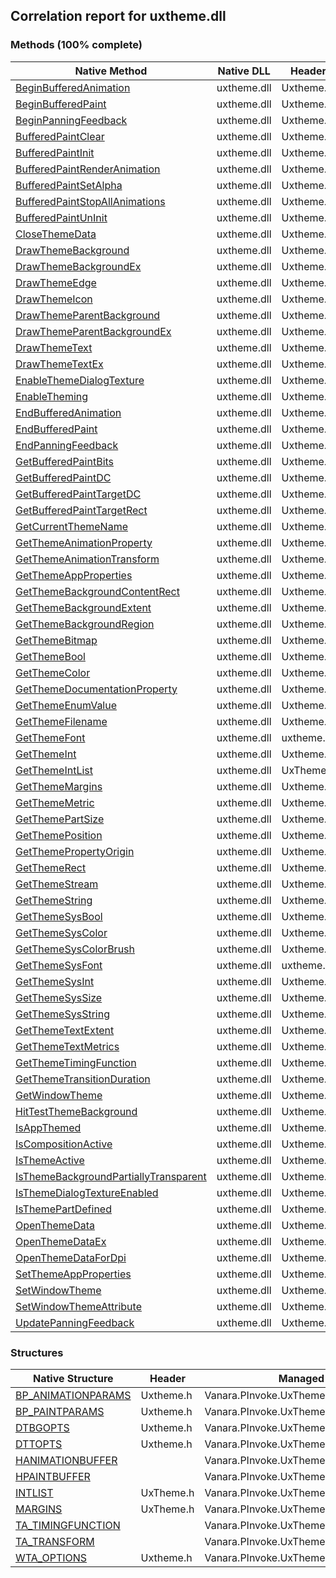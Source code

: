 ## Correlation report for uxtheme.dll  
### Methods (100% complete)  
Native Method | Native DLL | Header | Managed Method  
--- | --- | --- | ---  
[BeginBufferedAnimation](http://msdn2.microsoft.com/en-us/library/bb773252) | uxtheme.dll | Uxtheme.h | Vanara.PInvoke.UxTheme.BeginBufferedAnimation  
[BeginBufferedPaint](http://msdn2.microsoft.com/en-us/library/bb773257) | uxtheme.dll | Uxtheme.h | Vanara.PInvoke.UxTheme.BeginBufferedPaint  
[BeginPanningFeedback](http://msdn2.microsoft.com/en-us/library/dd317331) | uxtheme.dll | Uxtheme.h | Vanara.PInvoke.UxTheme.BeginPanningFeedback  
[BufferedPaintClear](http://msdn2.microsoft.com/en-us/library/bb773262) | uxtheme.dll | Uxtheme.h | Vanara.PInvoke.UxTheme.BufferedPaintClear  
[BufferedPaintInit](http://msdn2.microsoft.com/en-us/library/bb773266) | uxtheme.dll | Uxtheme.h | Vanara.PInvoke.UxTheme.BufferedPaintInit  
[BufferedPaintRenderAnimation](http://msdn2.microsoft.com/en-us/library/bb773271) | uxtheme.dll | Uxtheme.h | Vanara.PInvoke.UxTheme.BufferedPaintRenderAnimation  
[BufferedPaintSetAlpha](http://msdn2.microsoft.com/en-us/library/bb773276) | uxtheme.dll | Uxtheme.h | Vanara.PInvoke.UxTheme.BufferedPaintSetAlpha  
[BufferedPaintStopAllAnimations](http://msdn2.microsoft.com/en-us/library/bb773280) | uxtheme.dll | Uxtheme.h | Vanara.PInvoke.UxTheme.BufferedPaintStopAllAnimations  
[BufferedPaintUnInit](http://msdn2.microsoft.com/en-us/library/bb773284) | uxtheme.dll | Uxtheme.h | Vanara.PInvoke.UxTheme.BufferedPaintUnInit  
[CloseThemeData](http://msdn2.microsoft.com/en-us/library/bb773287) | uxtheme.dll | Uxtheme.h | Vanara.PInvoke.UxTheme.CloseThemeData  
[DrawThemeBackground](http://msdn2.microsoft.com/en-us/library/bb773289) | uxtheme.dll | Uxtheme.h | Vanara.PInvoke.UxTheme.DrawThemeBackground  
[DrawThemeBackgroundEx](http://msdn2.microsoft.com/en-us/library/bb773294) | uxtheme.dll | Uxtheme.h | Vanara.PInvoke.UxTheme.DrawThemeBackgroundEx  
[DrawThemeEdge](http://msdn2.microsoft.com/en-us/library/bb773298) | uxtheme.dll | Uxtheme.h | Vanara.PInvoke.UxTheme.DrawThemeEdge  
[DrawThemeIcon](http://msdn2.microsoft.com/en-us/library/bb773301) | uxtheme.dll | Uxtheme.h | Vanara.PInvoke.UxTheme.DrawThemeIcon  
[DrawThemeParentBackground](http://msdn2.microsoft.com/en-us/library/bb773306) | uxtheme.dll | Uxtheme.h | Vanara.PInvoke.UxTheme.DrawThemeParentBackground  
[DrawThemeParentBackgroundEx](http://msdn2.microsoft.com/en-us/library/bb773309) | uxtheme.dll | Uxtheme.h | Vanara.PInvoke.UxTheme.DrawThemeParentBackgroundEx  
[DrawThemeText](http://msdn2.microsoft.com/en-us/library/bb773312) | uxtheme.dll | Uxtheme.h | Vanara.PInvoke.UxTheme.DrawThemeText  
[DrawThemeTextEx](http://msdn2.microsoft.com/en-us/library/bb773317) | uxtheme.dll | Uxtheme.h | Vanara.PInvoke.UxTheme.DrawThemeTextEx  
[EnableThemeDialogTexture](http://msdn2.microsoft.com/en-us/library/bb773320) | uxtheme.dll | Uxtheme.h | Vanara.PInvoke.UxTheme.EnableThemeDialogTexture  
[EnableTheming](http://msdn2.microsoft.com/en-us/library/bb773324) | uxtheme.dll | Uxtheme.h | Vanara.PInvoke.UxTheme.EnableTheming  
[EndBufferedAnimation](http://msdn2.microsoft.com/en-us/library/bb773328) | uxtheme.dll | Uxtheme.h | Vanara.PInvoke.UxTheme.EndBufferedAnimation  
[EndBufferedPaint](http://msdn2.microsoft.com/en-us/library/bb773343) | uxtheme.dll | Uxtheme.h | Vanara.PInvoke.UxTheme.EndBufferedPaint  
[EndPanningFeedback](http://msdn2.microsoft.com/en-us/library/dd317327) | uxtheme.dll | Uxtheme.h | Vanara.PInvoke.UxTheme.EndPanningFeedback  
[GetBufferedPaintBits](http://msdn2.microsoft.com/en-us/library/bb773348) | uxtheme.dll | Uxtheme.h | Vanara.PInvoke.UxTheme.GetBufferedPaintBits  
[GetBufferedPaintDC](http://msdn2.microsoft.com/en-us/library/bb773351) | uxtheme.dll | Uxtheme.h | Vanara.PInvoke.UxTheme.GetBufferedPaintDC  
[GetBufferedPaintTargetDC](http://msdn2.microsoft.com/en-us/library/bb773356) | uxtheme.dll | Uxtheme.h | Vanara.PInvoke.UxTheme.GetBufferedPaintTargetDC  
[GetBufferedPaintTargetRect](http://msdn2.microsoft.com/en-us/library/bb773361) | uxtheme.dll | Uxtheme.h | Vanara.PInvoke.UxTheme.GetBufferedPaintTargetRect  
[GetCurrentThemeName](http://msdn2.microsoft.com/en-us/library/bb773365) | uxtheme.dll | Uxtheme.h | Vanara.PInvoke.UxTheme.GetCurrentThemeName  
[GetThemeAnimationProperty](http://msdn2.microsoft.com/en-us/library/hh404183) | uxtheme.dll | Uxtheme.h | Vanara.PInvoke.UxTheme.GetThemeAnimationProperty  
[GetThemeAnimationTransform](http://msdn2.microsoft.com/en-us/library/hh404186) | uxtheme.dll | Uxtheme.h | Vanara.PInvoke.UxTheme.GetThemeAnimationTransform  
[GetThemeAppProperties](http://msdn2.microsoft.com/en-us/library/bb773369) | uxtheme.dll | Uxtheme.h | Vanara.PInvoke.UxTheme.GetThemeAppProperties  
[GetThemeBackgroundContentRect](http://msdn2.microsoft.com/en-us/library/bb773375) | uxtheme.dll | Uxtheme.h | Vanara.PInvoke.UxTheme.GetThemeBackgroundContentRect  
[GetThemeBackgroundExtent](http://msdn2.microsoft.com/en-us/library/bb773380) | uxtheme.dll | Uxtheme.h | Vanara.PInvoke.UxTheme.GetThemeBackgroundExtent  
[GetThemeBackgroundRegion](http://msdn2.microsoft.com/en-us/library/bb773384) | uxtheme.dll | Uxtheme.h | Vanara.PInvoke.UxTheme.GetThemeBackgroundRegion  
[GetThemeBitmap](http://msdn2.microsoft.com/en-us/library/bb773388) | uxtheme.dll | Uxtheme.h | Vanara.PInvoke.UxTheme.GetThemeBitmap  
[GetThemeBool](http://msdn2.microsoft.com/en-us/library/bb773392) | uxtheme.dll | Uxtheme.h | Vanara.PInvoke.UxTheme.GetThemeBool  
[GetThemeColor](http://msdn2.microsoft.com/en-us/library/bb773397) | uxtheme.dll | Uxtheme.h | Vanara.PInvoke.UxTheme.GetThemeColor  
[GetThemeDocumentationProperty](http://msdn2.microsoft.com/en-us/library/bb773402) | uxtheme.dll | Uxtheme.h | Vanara.PInvoke.UxTheme.GetThemeDocumentationProperty  
[GetThemeEnumValue](http://msdn2.microsoft.com/en-us/library/bb773406) | uxtheme.dll | Uxtheme.h | Vanara.PInvoke.UxTheme.GetThemeEnumValue  
[GetThemeFilename](http://msdn2.microsoft.com/en-us/library/bb759743) | uxtheme.dll | Uxtheme.h | Vanara.PInvoke.UxTheme.GetThemeFilename  
[GetThemeFont](http://msdn2.microsoft.com/en-us/library/bb759745) | uxtheme.dll | uxtheme.h | Vanara.PInvoke.UxTheme.GetThemeFont  
[GetThemeInt](http://msdn2.microsoft.com/en-us/library/bb759749) | uxtheme.dll | Uxtheme.h | Vanara.PInvoke.UxTheme.GetThemeInt  
[GetThemeIntList](http://msdn2.microsoft.com/en-us/library/bb759752) | uxtheme.dll | UxTheme.h | Vanara.PInvoke.UxTheme.GetThemeIntListPreVista  
[GetThemeMargins](http://msdn2.microsoft.com/en-us/library/bb759755) | uxtheme.dll | Uxtheme.h | Vanara.PInvoke.UxTheme.GetThemeMargins  
[GetThemeMetric](http://msdn2.microsoft.com/en-us/library/bb759757) | uxtheme.dll | Uxtheme.h | Vanara.PInvoke.UxTheme.GetThemeMetric  
[GetThemePartSize](http://msdn2.microsoft.com/en-us/library/bb759759) | uxtheme.dll | Uxtheme.h | Vanara.PInvoke.UxTheme.GetThemePartSize  
[GetThemePosition](http://msdn2.microsoft.com/en-us/library/bb759762) | uxtheme.dll | Uxtheme.h | Vanara.PInvoke.UxTheme.GetThemePosition  
[GetThemePropertyOrigin](http://msdn2.microsoft.com/en-us/library/bb759764) | uxtheme.dll | Uxtheme.h | Vanara.PInvoke.UxTheme.GetThemePropertyOrigin  
[GetThemeRect](http://msdn2.microsoft.com/en-us/library/bb759766) | uxtheme.dll | Uxtheme.h | Vanara.PInvoke.UxTheme.GetThemeRect  
[GetThemeStream](http://msdn2.microsoft.com/en-us/library/bb759768) | uxtheme.dll | Uxtheme.h | Vanara.PInvoke.UxTheme.GetThemeStream  
[GetThemeString](http://msdn2.microsoft.com/en-us/library/bb759770) | uxtheme.dll | Uxtheme.h | Vanara.PInvoke.UxTheme.GetThemeString  
[GetThemeSysBool](http://msdn2.microsoft.com/en-us/library/bb759773) | uxtheme.dll | Uxtheme.h | Vanara.PInvoke.UxTheme.GetThemeSysBool  
[GetThemeSysColor](http://msdn2.microsoft.com/en-us/library/bb759776) | uxtheme.dll | Uxtheme.h | Vanara.PInvoke.UxTheme.GetThemeSysColor  
[GetThemeSysColorBrush](http://msdn2.microsoft.com/en-us/library/bb759780) | uxtheme.dll | Uxtheme.h | Vanara.PInvoke.UxTheme.GetThemeSysColorBrush  
[GetThemeSysFont](http://msdn2.microsoft.com/en-us/library/bb759783) | uxtheme.dll | uxtheme.h | Vanara.PInvoke.UxTheme.GetThemeSysFont  
[GetThemeSysInt](http://msdn2.microsoft.com/en-us/library/bb759787) | uxtheme.dll | Uxtheme.h | Vanara.PInvoke.UxTheme.GetThemeSysInt  
[GetThemeSysSize](http://msdn2.microsoft.com/en-us/library/bb759790) | uxtheme.dll | Uxtheme.h | Vanara.PInvoke.UxTheme.GetThemeSysSize  
[GetThemeSysString](http://msdn2.microsoft.com/en-us/library/bb759793) | uxtheme.dll | Uxtheme.h | Vanara.PInvoke.UxTheme.GetThemeSysString  
[GetThemeTextExtent](http://msdn2.microsoft.com/en-us/library/bb759798) | uxtheme.dll | Uxtheme.h | Vanara.PInvoke.UxTheme.GetThemeTextExtent  
[GetThemeTextMetrics](http://msdn2.microsoft.com/en-us/library/bb759801) | uxtheme.dll | Uxtheme.h | Vanara.PInvoke.UxTheme.GetThemeTextMetrics  
[GetThemeTimingFunction](http://msdn2.microsoft.com/en-us/library/hh404194) | uxtheme.dll | Uxtheme.h | Vanara.PInvoke.UxTheme.GetThemeTimingFunction  
[GetThemeTransitionDuration](http://msdn2.microsoft.com/en-us/library/bb759804) | uxtheme.dll | Uxtheme.h | Vanara.PInvoke.UxTheme.GetThemeTransitionDuration  
[GetWindowTheme](http://msdn2.microsoft.com/en-us/library/bb759806) | uxtheme.dll | Uxtheme.h | Vanara.PInvoke.UxTheme.GetWindowTheme  
[HitTestThemeBackground](http://msdn2.microsoft.com/en-us/library/bb759808) | uxtheme.dll | Uxtheme.h | Vanara.PInvoke.UxTheme.HitTestThemeBackground  
[IsAppThemed](http://msdn2.microsoft.com/en-us/library/bb759809) | uxtheme.dll | Uxtheme.h | Vanara.PInvoke.UxTheme.IsAppThemed  
[IsCompositionActive](http://msdn2.microsoft.com/en-us/library/bb759811) | uxtheme.dll | Uxtheme.h | Vanara.PInvoke.UxTheme.IsCompositionActive  
[IsThemeActive](http://msdn2.microsoft.com/en-us/library/bb759813) | uxtheme.dll | Uxtheme.h | Vanara.PInvoke.UxTheme.IsThemeActive  
[IsThemeBackgroundPartiallyTransparent](http://msdn2.microsoft.com/en-us/library/bb759815) | uxtheme.dll | Uxtheme.h | Vanara.PInvoke.UxTheme.IsThemeBackgroundPartiallyTransparent  
[IsThemeDialogTextureEnabled](http://msdn2.microsoft.com/en-us/library/bb759818) | uxtheme.dll | Uxtheme.h | Vanara.PInvoke.UxTheme.IsThemeDialogTextureEnabled  
[IsThemePartDefined](http://msdn2.microsoft.com/en-us/library/bb759819) | uxtheme.dll | Uxtheme.h | Vanara.PInvoke.UxTheme.IsThemePartDefined  
[OpenThemeData](http://msdn2.microsoft.com/en-us/library/bb759821) | uxtheme.dll | Uxtheme.h | Vanara.PInvoke.UxTheme.OpenThemeData  
[OpenThemeDataEx](http://msdn2.microsoft.com/en-us/library/bb759823) | uxtheme.dll | Uxtheme.h | Vanara.PInvoke.UxTheme.OpenThemeDataEx  
[OpenThemeDataForDpi](http://msdn2.microsoft.com/en-us/library/mt807674) | uxtheme.dll | Uxtheme.h | Vanara.PInvoke.UxTheme.OpenThemeDataForDpi  
[SetThemeAppProperties](http://msdn2.microsoft.com/en-us/library/bb759825) | uxtheme.dll | Uxtheme.h | Vanara.PInvoke.UxTheme.SetThemeAppProperties  
[SetWindowTheme](http://msdn2.microsoft.com/en-us/library/bb759827) | uxtheme.dll | Uxtheme.h | Vanara.PInvoke.UxTheme.SetWindowTheme  
[SetWindowThemeAttribute](http://msdn2.microsoft.com/en-us/library/bb759829) | uxtheme.dll | Uxtheme.h | Vanara.PInvoke.UxTheme.SetWindowThemeAttribute  
[UpdatePanningFeedback](http://msdn2.microsoft.com/en-us/library/dd317336) | uxtheme.dll | Uxtheme.h | Vanara.PInvoke.UxTheme.UpdatePanningFeedback  
### Structures  
Native Structure | Header | Managed Structure  
--- | --- | ---  
[BP_ANIMATIONPARAMS](http://msdn2.microsoft.com/en-us/library/bb773224) | Uxtheme.h | Vanara.PInvoke.UxTheme+BP_ANIMATIONPARAMS  
[BP_PAINTPARAMS](http://msdn2.microsoft.com/en-us/library/bb773228) | Uxtheme.h | Vanara.PInvoke.UxTheme+BP_PAINTPARAMS  
[DTBGOPTS](http://msdn2.microsoft.com/en-us/library/bb773233) | Uxtheme.h | Vanara.PInvoke.UxTheme+DTBGOPTS  
[DTTOPTS](http://msdn2.microsoft.com/en-us/library/bb773236) | Uxtheme.h | Vanara.PInvoke.UxTheme+DTTOPTS  
[HANIMATIONBUFFER](https://www.google.com/search?num=5&q=HANIMATIONBUFFER+site%3Amicrosoft.com) |  | Vanara.PInvoke.UxTheme+HANIMATIONBUFFER  
[HPAINTBUFFER](https://www.google.com/search?num=5&q=HPAINTBUFFER+site%3Amicrosoft.com) |  | Vanara.PInvoke.UxTheme+HPAINTBUFFER  
[INTLIST](http://msdn2.microsoft.com/en-us/library/bb773240) | UxTheme.h | Vanara.PInvoke.UxTheme+INTLIST  
[MARGINS](http://msdn2.microsoft.com/en-us/library/bb773244) | UxTheme.h | Vanara.PInvoke.UxTheme+MARGINS  
[TA_TIMINGFUNCTION](https://www.google.com/search?num=5&q=TA_TIMINGFUNCTION+site%3Amicrosoft.com) |  | Vanara.PInvoke.UxTheme+TA_TIMINGFUNCTION  
[TA_TRANSFORM](https://www.google.com/search?num=5&q=TA_TRANSFORM+site%3Amicrosoft.com) |  | Vanara.PInvoke.UxTheme+TA_TRANSFORM  
[WTA_OPTIONS](http://msdn2.microsoft.com/en-us/library/bb773248) | Uxtheme.h | Vanara.PInvoke.UxTheme+WTA_OPTIONS  
